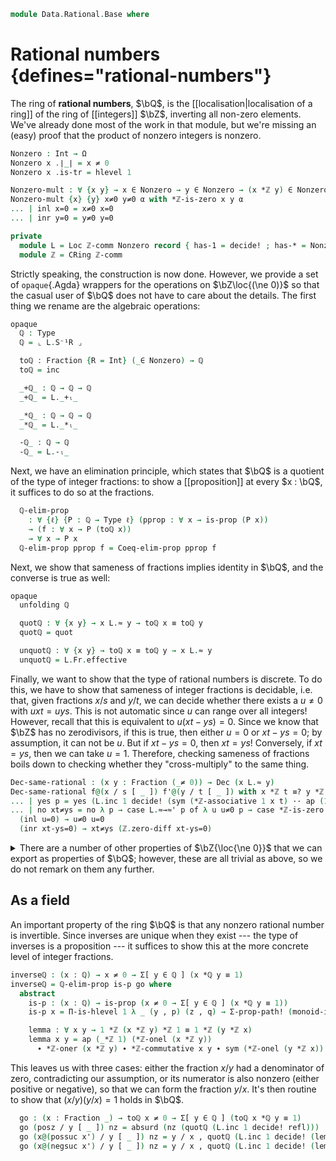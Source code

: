 <!--
```agda
open import Algebra.Ring.Localisation hiding (_/_)
open import Algebra.Ring.Commutative
open import Algebra.Monoid

open import 1Lab.Prelude

open import Data.Set.Coequaliser hiding (_/_)
open import Data.Nat.Properties
open import Data.Int.Properties
open import Data.Bool.Base
open import Data.Int.Base
open import Data.Sum.Base
open import Data.Dec.Base
```
-->

```agda
module Data.Rational.Base where
```

# Rational numbers {defines="rational-numbers"}

The ring of **rational numbers**, $\bQ$, is the
[[localisation|localisation of a ring]] of the ring of [[integers]]
$\bZ$, inverting all non-zero elements. We've already done most of the
work in that module, but we're missing an (easy) proof that the product
of nonzero integers is nonzero.

```agda
Nonzero : Int → Ω
Nonzero x .∣_∣ = x ≠ 0
Nonzero x .is-tr = hlevel 1

Nonzero-mult : ∀ {x y} → x ∈ Nonzero → y ∈ Nonzero → (x *ℤ y) ∈ Nonzero
Nonzero-mult {x} {y} x≠0 y≠0 α with *ℤ-is-zero x y α
... | inl x=0 = x≠0 x=0
... | inr y=0 = y≠0 y=0

private
  module L = Loc ℤ-comm Nonzero record { has-1 = decide! ; has-* = Nonzero-mult }
  module ℤ = CRing ℤ-comm
```

Strictly speaking, the construction is now done. However, we provide a
set of `opaque`{.Agda} wrappers for the operations on $\bZ\loc{(\ne 0)}$
so that the casual user of $\bQ$ does not have to care about the
details. The first thing we rename are the algebraic operations:

```agda
opaque
  ℚ : Type
  ℚ = ⌞ L.S⁻¹R ⌟

  toℚ : Fraction {R = Int} (_∈ Nonzero) → ℚ
  toℚ = inc

  _+ℚ_ : ℚ → ℚ → ℚ
  _+ℚ_ = L._+ₗ_

  _*ℚ_ : ℚ → ℚ → ℚ
  _*ℚ_ = L._*ₗ_

  -ℚ_ : ℚ → ℚ
  -ℚ_ = L.-ₗ_
```

Next, we have an elimination principle, which states that $\bQ$ is a
quotient of the type of integer fractions: to show a [[proposition]] at
every $x : \bQ$, it suffices to do so at the fractions.

```agda
  ℚ-elim-prop
    : ∀ {ℓ} {P : ℚ → Type ℓ} (pprop : ∀ x → is-prop (P x))
    → (f : ∀ x → P (toℚ x))
    → ∀ x → P x
  ℚ-elim-prop pprop f = Coeq-elim-prop pprop f
```

<!--
```agda
  ℚ-elim-prop-β
    : ∀ {ℓ} {P : ℚ → Type ℓ} (pprop : ∀ x → is-prop (P x))
    → ∀ (f : ∀ x → P (toℚ x)) x
    → ℚ-elim-prop {P = P} pprop f (toℚ x) ≡ f x
  ℚ-elim-prop-β _ _ _ = refl

  {-# REWRITE ℚ-elim-prop-β #-}

  +ℚ-β : ∀ {x y} → toℚ x +ℚ toℚ y ≡ toℚ (L.+f x y)
  +ℚ-β = refl

  *ℚ-β : ∀ {x y} → toℚ x *ℚ toℚ y ≡ toℚ (L.*f x y)
  *ℚ-β = refl

  -ℚ-β : ∀ {x} → -ℚ (toℚ x) ≡ toℚ (L.-f x)
  -ℚ-β = refl

  {-# REWRITE +ℚ-β *ℚ-β -ℚ-β #-}
```
-->

Next, we show that sameness of fractions implies identity in $\bQ$, and
the converse is true as well:

```agda
opaque
  unfolding ℚ

  quotℚ : ∀ {x y} → x L.≈ y → toℚ x ≡ toℚ y
  quotℚ = quot

  unquotℚ : ∀ {x y} → toℚ x ≡ toℚ y → x L.≈ y
  unquotℚ = L.Fr.effective
```

Finally, we want to show that the type of rational numbers is discrete.
To do this, we have to show that sameness of integer fractions is
decidable, i.e. that, given fractions $x/s$ and $y/t$, we can decide
whether there exists a $u \ne 0$ with $uxt = uys$. This is not automatic
since $u$ can range over all integers! However, recall that this is
equivalent to $u(xt - ys) = 0$. Since we know that $\bZ$ has no
zerodivisors, if this is true, then either $u = 0$ or $xt - ys = 0$; by
assumption, it can not be $u$. But if $xt - ys = 0$, then $xt = ys$!
Conversely, if $xt = ys$, then we can take $u = 1$. Therefore, checking
sameness of fractions boils down to checking whether they
"cross-multiply" to the same thing.

```agda
Dec-same-rational : (x y : Fraction (_≠ 0)) → Dec (x L.≈ y)
Dec-same-rational f@(x / s [ _ ]) f'@(y / t [ _ ]) with x *ℤ t ≡? y *ℤ s
... | yes p = yes (L.inc 1 decide! (sym (*ℤ-associative 1 x t) ·· ap (1 *ℤ_) p ·· *ℤ-associative 1 y s))
... | no xt≠ys = no λ p → case L.≈→≈' p of λ u u≠0 p → case *ℤ-is-zero u _ p of λ where
  (inl u=0) → u≠0 u=0
  (inr xt-ys=0) → xt≠ys (ℤ.zero-diff xt-ys=0)
```

<!--
```agda
-- Since we want _≡?_ and friends to compute for toℚ, we'll define them
-- by a detour through boolean equality. We can define an equality map
--
--   sameℚ : ℚ → ℚ → Bool
--
-- using the pre-existing proof of Discrete-quotient. This map is much
-- easier to rewrite than the actual decision! In particular,
--
--  sameℚ (toℚ x) (toℚ y) = Dec→Bool (Dec-same-rational x y)
--
-- is a pretty normal equation, and Agda is happy with it. We can then
-- use sameℚ to define the Discrete-ℚ instance in a way that computes.

opaque
  unfolding ℚ

  private
    _≡ℚ?_ : (x y : ℚ) → Dec (x ≡ y)
    x ≡ℚ? y = Discrete-quotient L.Fraction-congruence Dec-same-rational {x} {y}

  sameℚ : ℚ → ℚ → Bool
  sameℚ x y = Dec→Bool (x ≡ℚ? y)

  sameℚ-β : ∀ {x y} → sameℚ (toℚ x) (toℚ y) ≡ Dec→Bool (Dec-same-rational x y)
  sameℚ-β {x} {y} with Dec-same-rational x y
  ... | yes p = refl
  ... | no ¬p = refl

  {-# REWRITE sameℚ-β #-}

  from-sameℚ : ∀ {x y} → ⌞ sameℚ x y ⌟ → x ≡ y
  from-sameℚ {x} {y} p with x ≡ℚ? y | p
  ... | yes q | p = q
  ... | no ¬q | ()

  to-sameℚ : ∀ {x y} → x ≡ y → ⌞ sameℚ x y ⌟
  to-sameℚ {x} {y} p with x ≡ℚ? y
  ... | yes p = oh
  ... | no ¬p = absurd (¬p p)
```
-->

<details>
<summary>
There are a number of other properties of $\bZ{\loc{\ne 0}}$ that we can
export as properties of $\bQ$; however, these are all trivial as above,
so we do not remark on them any further.
</summary>

```agda
_-ℚ_ : ℚ → ℚ → ℚ
x -ℚ y = x +ℚ (-ℚ y)

infixl 8 _+ℚ_ _-ℚ_
infixl 9 _*ℚ_
infix 10 -ℚ_

_/_ : (x y : Int) ⦃ d : Dec (y ≠ 0) ⦄ {_ : is-yes d} → ℚ
_/_ x y ⦃ yes p ⦄ = toℚ (x / y [ p ])

{-# DISPLAY toℚ (_/_[_] x y p) = x / y #-}

_/1 : Int → ℚ
x /1 = x / 1

instance
  Discrete-ℚ : Discrete ℚ
  Discrete-ℚ {x} {y} with holds? (So (sameℚ x y))
  ... | yes p = yes (from-sameℚ p)
  ... | no ¬p = no λ p → ¬p (to-sameℚ p)

  H-Level-ℚ : ∀ {n} → H-Level ℚ (2 + n)
  H-Level-ℚ = basic-instance 2 (Discrete→is-set auto)

  Number-ℚ : Number ℚ
  Number-ℚ .Number.Constraint _ = ⊤
  Number-ℚ .Number.fromNat x = pos x /1

  Negative-ℚ : Negative ℚ
  Negative-ℚ .Negative.Constraint _ = ⊤
  Negative-ℚ .Negative.fromNeg 0 = 0
  Negative-ℚ .Negative.fromNeg (suc x) = negsuc x /1

abstract opaque
  unfolding ℚ

  +ℚ-idl : ∀ x → 0 +ℚ x ≡ x
  +ℚ-idl = L.+ₗ-idl

  +ℚ-idr : ∀ x → x +ℚ 0 ≡ x
  +ℚ-idr x = CRing.+-idr L.S⁻¹R

  +ℚ-associative : ∀ x y z → x +ℚ (y +ℚ z) ≡ (x +ℚ y) +ℚ z
  +ℚ-associative = L.+ₗ-assoc

  +ℚ-commutative : ∀ x y → x +ℚ y ≡ y +ℚ x
  +ℚ-commutative = L.+ₗ-comm

  *ℚ-idl : ∀ x → 1 *ℚ x ≡ x
  *ℚ-idl = L.*ₗ-idl

  *ℚ-idr : ∀ x → x *ℚ 1 ≡ x
  *ℚ-idr x = CRing.*-idr L.S⁻¹R

  *ℚ-associative : ∀ x y z → x *ℚ (y *ℚ z) ≡ (x *ℚ y) *ℚ z
  *ℚ-associative = L.*ₗ-assoc

  *ℚ-commutative : ∀ x y → x *ℚ y ≡ y *ℚ x
  *ℚ-commutative = L.*ₗ-comm

  *ℚ-zerol : ∀ x → 0 *ℚ x ≡ 0
  *ℚ-zerol x = CRing.*-zerol L.S⁻¹R {f = x}

  *ℚ-zeror : ∀ x → x *ℚ 0 ≡ 0
  *ℚ-zeror x = CRing.*-zeror L.S⁻¹R {f = x}

  *ℚ-distribl : ∀ x y z → x *ℚ (y +ℚ z) ≡ x *ℚ y +ℚ x *ℚ z
  *ℚ-distribl = L.*ₗ-distribl

+ℚ-monoid : is-monoid 0 _+ℚ_
+ℚ-monoid = record { has-is-semigroup = record { has-is-magma = record { has-is-set = hlevel 2 } ; associative = λ {x} {y} {z} → +ℚ-associative x y z } ; idl = +ℚ-idl _ ; idr = +ℚ-idr _ }

*ℚ-monoid : is-monoid 1 _*ℚ_
*ℚ-monoid = record { has-is-semigroup = record { has-is-magma = record { has-is-set = hlevel 2 } ; associative = λ {x} {y} {z} → *ℚ-associative x y z } ; idl = *ℚ-idl _ ; idr = *ℚ-idr _ }
```

</details>

## As a field

An important property of the ring $\bQ$ is that any nonzero rational
number is invertible. Since inverses are unique when they exist --- the
type of inverses is a proposition --- it suffices to show this at the
more concrete level of integer fractions.

```agda
inverseℚ : (x : ℚ) → x ≠ 0 → Σ[ y ∈ ℚ ] (x *ℚ y ≡ 1)
inverseℚ = ℚ-elim-prop is-p go where
  abstract
    is-p : (x : ℚ) → is-prop (x ≠ 0 → Σ[ y ∈ ℚ ] (x *ℚ y ≡ 1))
    is-p x = Π-is-hlevel 1 λ _ (y , p) (z , q) → Σ-prop-path! (monoid-inverse-unique *ℚ-monoid x y z (*ℚ-commutative y x ∙ p) q)

    lemma : ∀ x y → 1 *ℤ (x *ℤ y) *ℤ 1 ≡ 1 *ℤ (y *ℤ x)
    lemma x y = ap (_*ℤ 1) (*ℤ-onel (x *ℤ y))
      ∙ *ℤ-oner (x *ℤ y) ∙ *ℤ-commutative x y ∙ sym (*ℤ-onel (y *ℤ x))
```

This leaves us with three cases: either the fraction $x/y$ had a
denominator of zero, contradicting our assumption, or its numerator is
also nonzero (either positive or negative), so that we can form the
fraction $y/x$. It's then routine to show that $(x/y)(y/x) = 1$ holds in
$\bQ$.

```agda
  go : (x : Fraction _) → toℚ x ≠ 0 → Σ[ y ∈ ℚ ] (toℚ x *ℚ y ≡ 1)
  go (posz / y [ _ ]) nz = absurd (nz (quotℚ (L.inc 1 decide! refl)))
  go (x@(possuc x') / y [ _ ]) nz = y / x , quotℚ (L.inc 1 decide! (lemma x y))
  go (x@(negsuc x') / y [ _ ]) nz = y / x , quotℚ (L.inc 1 decide! (lemma x y))
```
